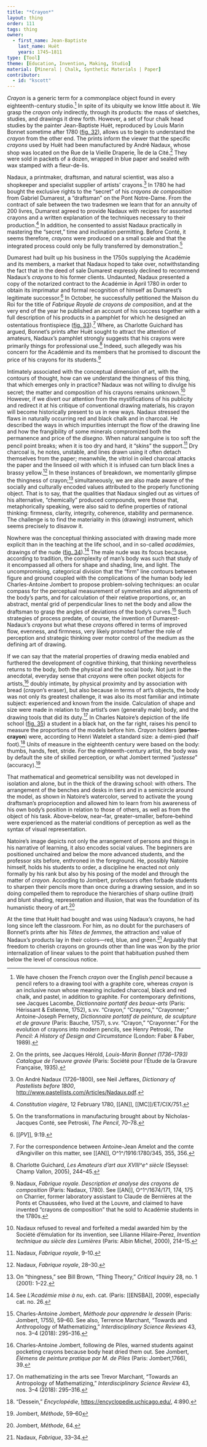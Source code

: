 ```yaml
---
title: "*Crayon*"
layout: thing
order: 111
tags: thing
owner:
  - first_name: Jean-Baptiste
    last_name: Huët
    years: 1745–1811
type: [Tool]
theme: [Education, Invention, Making, Studio]
material: [Mineral | Chalk, Synthetic Materials | Paper]
contributor:
  - id: "kscott"
---
```


*Crayon* is a generic term for a commonplace object found in every eighteenth-century studio.[^1] In spite of its ubiquity we know little about it. We grasp the *crayon* only indirectly, through its products: the mass of sketches, studies, and drawings it drew forth. However, a set of four chalk head studies by the painter Jean-Baptiste Huët, reproduced by Louis Marin Bonnet sometime after 1780 ([fig. 32](#fig.-32)), allows us to begin to understand the *crayon* from the other end. The prints inform the viewer that the specific *crayons* used by Huët had been manufactured by André Nadaux, whose shop was located on the Rue de la Vieille Draperie, Île de la Cité.[^2] They were sold in packets of a dozen, wrapped in blue paper and sealed with wax stamped with a fleur-de-lis.

Nadaux, a printmaker, draftsman, and natural scientist, was also a shopkeeper and specialist supplier of artists’ crayons.[^3] In 1780 he had bought the exclusive rights to the “secret” of his *crayons de composition* from Gabriel Dumarest, a “draftsman” on the Pont Notre-Dame. From the contract of sale between the two tradesmen we learn that for an annuity of 200 livres, Dumarest agreed to provide Nadaux with recipes for assorted crayons and a written explanation of the techniques necessary to their production.[^4] In addition, he consented to assist Nadaux practically in mastering the “secret,” time and inclination permitting. Before Conté, it seems therefore, *crayons* were produced on a small scale and that the integrated process could only be fully transferred by demonstration.[^5]

Dumarest had built up his business in the 1750s supplying the Académie and its members, a market that Nadaux hoped to take over, notwithstanding the fact that in the deed of sale Dumarest expressly declined to recommend Nadaux’s *crayons* to his former clients. Undaunted, Nadaux presented a copy of the notarized contract to the Académie in April 1780 in order to obtain its imprimatur and formal recognition of himself as Dumarest’s legitimate successor.[^6] In October, he successfully petitioned the Maison du Roi for the title of *Fabrique Royale de crayons de composition*, and at the very end of the year he published an account of his success together with a full description of his products in a pamphlet for which he designed an ostentatious frontispiece ([fig. 33](#fig.-33)).[^7] Where, as Charlotte Guichard has argued, Bonnet’s prints after Huët sought to attract the attention of amateurs, Nadaux’s pamphlet strongly suggests that his crayons were primarily things for professional use.[^8] Indeed, such allegedly was his concern for the Académie and its members that he promised to discount the price of his crayons for its students.[^9]

Intimately associated with the conceptual dimension of art, with the contours of thought, how can we understand the thingness of this thing, that which emerges only in practice? Nadaux was not willing to divulge his secret; the matter and composition of his crayons remains unknown.[^10] However, if we divert our attention from the mystifications of his publicity and redirect it at his critique of conventional drawing materials, his crayon will become historically present to us in new ways. Nadaux stressed the flaws in naturally occurring red and black chalk and in charcoal. He described the ways in which impurities interrupt the flow of the drawing line and how the frangibility of some minerals compromized both the permanence and price of the *disegno*. When natural sanguine is too soft the pencil point breaks; when it is too dry and hard, it “skins” the support.[^11] Dry charcoal is, he notes, unstable, and lines drawn using it often detach themselves from the paper; meanwhile, the vitriol in oiled charcoal attacks the paper and the linseed oil with which it is infused can turn black lines a brassy yellow.[^12] In these instances of breakdown, we momentarily glimpse the thingness of crayon;[^13] simultaneously, we are also made aware of the socially and culturally encoded values attributed to the properly functioning object. That is to say, that the qualities that Nadaux singled out as virtues of his alternative, “chemically” produced compounds, were those that, metaphorically speaking, were also said to define properties of rational thinking: firmness, clarity, integrity, coherence, stability and permanence. The challenge is to find the materiality in this (drawing) instrument, which seems precisely to disavow it.

Nowhere was the conceptual thinking associated with drawing made more explicit than in the teaching at the life school, and in so-called *académies*, drawings of the nude ([fig. 34](#fig.-34)).[^14] The male nude was its focus because, according to tradition, the complexity of man’s body was such that study of it encompassed all others for shape and shading, line, and light. The uncompromising, categorical division that the “firm” line contours between figure and ground coupled with the complications of the human body led Charles-Antoine Jombert to propose problem-solving techniques: an ocular compass for the perceptual measurement of symmetries and alignments of the body’s parts, and for calculation of their relative proportions, or, an abstract, mental grid of perpendicular lines to net the body and allow the draftsman to grasp the angles of deviations of the body’s curves.[^15] Such strategies of process predate, of course, the invention of Dumarest-Nadaux’s *crayons* but what these *crayons* offered in terms of improved flow, evenness, and firmness, very likely promoted further the role of perception and strategic thinking over motor control of the medium as the defining art of drawing.

If we can say that the material properties of drawing media enabled and furthered the development of cognitive thinking, that thinking nevertheless returns to the body, both the physical and the social body. Not just in the anecdotal, everyday sense that *crayons* were often pocket objects for artists,[^16] doubly intimate, by physical proximity and by association with bread (*crayon*’s eraser), but also because in terms of art’s objects, the body was not only its greatest challenge, it was also its most familiar and intimate subject: experienced and known from the inside. Calculation of shape and size were made in relation to the artist’s own (generally male) body, and the drawing tools that did its duty.[^17] In Charles Natoire’s depiction of the life school ([fig. 35](#fig.-35)) a student in a black hat, on the far right, raises his pencil to measure the proportions of the models before him. *Crayon* holders (**portes-crayon**) were, according to Henri Watelet a standard size: a demi-pied (half foot).[^18] Units of measure in the eighteenth century were based on the body: thumbs, hands, feet, stride. For the eighteenth-century artist, the body was by default the site of skilled perception, or what Jombert termed “*justesse*” (accuracy).[^19]

That mathematical and geometrical sensibility was not developed in isolation and alone, but in the thick of the drawing school: with others. The arrangement of the benches and desks in tiers and in a semicircle around the model, as shown in Natoire’s watercolor, served to activate the young draftsman’s proprioception and allowed him to learn from his awareness of his own body’s position in relation to those of others, as well as from the object of his task. Above–below, near–far, greater–smaller, before–behind were experienced as the material conditions of perception as well as the syntax of visual representation.

Natoire’s image depicts not only the arrangement of persons and things in his narrative of learning, it also encodes social values. The beginners are positioned unchaired and below the more advanced students, and the professor sits before, enthroned in the foreground. He, possibly Natoire himself, holds his students to order, a discipline he enacted not only formally by his rank but also by his posing of the model and through the matter of *crayon*. According to Jombert, professors often forbade students to sharpen their pencils more than once during a drawing session, and in so doing compelled them to reproduce the hierarchies of sharp outline (*trait*) and blunt shading, representation and illusion, that was the foundation of its humanistic theory of art.[^20]

At the time that Huët had bought and was using Nadaux’s crayons, he had long since left the classroom. For him, as no doubt for the purchasers of Bonnet’s prints after his *Têtes de femmes*, the attraction and value of Nadaux’s products lay in their colors—red, blue, and green.[^21] Arguably that freedom to cherish crayons on grounds other than line was won by the prior internalization of linear values to the point that habituation pushed them below the level of conscious notice.

[^1]: We have chosen the French *crayon* over the English *pencil* because a pencil refers to a drawing tool with a graphite core, whereas *crayon* is an inclusive noun whose meaning included charcoal, black and red chalk, and pastel, in addition to graphite. For contemporary definitions, see Jacques Lacombe, *Dictionnaire portatif des beaux-arts* (Paris: Hérissant & Estienne, 1752), s.vv. “Crayon,” “Crayons,” “Crayonner;” Antoine-Joseph Pernety, *Dictionnaire portatif de peinture, de sculpture et de gravure* (Paris: Bauche, 1757), s.vv. “Crayon,” “Crayonner.” For the evolution of crayons into modern pencils, see Henry Petroski, *The Pencil: A History of Design and Circumstance* (London: Faber & Faber, 1989).

[^2]: On the prints, see Jacques Hérold, *Louis-Marin Bonnet (1736–1793) Catalogue de l’oeuvre gravée* (Paris: Société pour l’Étude de la Gravure Française, 1935).

[^3]: On André Nadaux (1726–1800), see Neil Jeffares, *Dictionary of Pastellists before 1800*, <http://www.pastellists.com/Articles/Nadaux.pdf>.

[^4]: *Constitution viagère*, 12 February 1780, [[AN]], [[MC]]/ET/CIX/751.

[^5]: On the transformations in manufacturing brought about by Nicholas-Jacques Conté, see Petroski, *The Pencil*, 70–78.

[^6]: [[*PV*]], 9:19.

[^7]: For the correspondence between Antoine-Jean Amelot and the comte d’Angiviller on this matter, see [[AN]], O^1^/1916:1780/345, 355, 356.

[^8]: Charlotte Guichard, *Les Amateurs d’art aux XVIII^e^ siècle* (Seyssel: Champ Vallon, 2005), 244–45.

[^9]: Nadaux, *Fabrique royale. Description et analyse des crayons de composition* (Paris: Nadaux, 1780). See [[AN]], O^1^/1674/171, 174, 175 on Charrier, former laboratory assistant to Claude de Bernières at the Ponts et Chaussées, who lived at the Louvre, and claimed to have invented “crayons de composition” that he sold to Académie students in the 1780s.

[^10]: Nadaux refused to reveal and forfeited a medal awarded him by the Société d’émulation for its invention, see Lilianne Hilaire-Perez, *Invention technique au siècle des Lumières* (Paris: Albin Michel, 2000), 214–15.

[^11]: Nadaux, *Fabrique royale*, 9–10.

[^12]: Nadaux, *Fabrique royale*, 28–30.

[^13]: On “thingness,” see Bill Brown, “Thing Theory,” *Critical Inquiry* 28, no. 1 (2001): 1–22.

[^14]: See *L’Académie mise à nu*, exh. cat. (Paris: [[ENSBA]], 2009), especially cat. no. 26.

[^15]: Charles-Antoine Jombert, *Méthode pour apprendre le dessein* (Paris: Jombert, 1755), 59–60. See also, Terrence Marchant, “Towards and Anthropology of Mathematizing,” *Interdisciplinary Science Reviews* 43, nos. 3–4 (2018): 295–316.

[^16]: Charles-Antoine Jombert, following de Piles, warned students against pocketing crayons because body heat dried them out. See Jombert, *Élémens de peinture pratique par M. de Piles* (Paris: Jombert,1766), 39.

[^17]: On mathematizing in the arts see Trevor Marchant, “Towards an Antropology of Mathematizing,” *Interdisciplinary Science Review* 43, nos. 3–4 (2018): 295–316.

[^18]: “Dessein,” *Encyclopédie*, <https://encyclopedie.uchicago.edu/>, 4:890.

[^19]: Jombert, *Méthode*, 59–60

[^20]: Jombert, *Méthode*, 64.

[^21]: Nadaux, *Fabrique*, 33–34.
